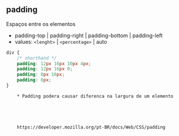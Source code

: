 ## padding

Espaços entre os elementos

- padding-top | padding-right | padding-bottom | padding-left
- values: `<lenght>` | `<percentage>` | auto

```css
div {
    /* shorthand */
    padding: 12px 16px 10px 4px; 
    padding: 12px 16px 0;
    padding: 8px 16px;
    padding: 8px;
}
```

        * Padding podera causar diferenca na largura de um elemento





        https://developer.mozilla.org/pt-BR/docs/Web/CSS/padding